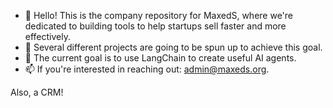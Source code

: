 - 👋 Hello! This is the company repository for MaxedS, where we're dedicated to building tools to help startups sell faster and more effectively.
- 👀 Several different projects are going to be spun up to achieve this goal.
- 🌱 The current goal is to use LangChain to create useful AI agents.
- 📫 If you're interested in reaching out: admin@maxeds.org. 

Also, a CRM!
